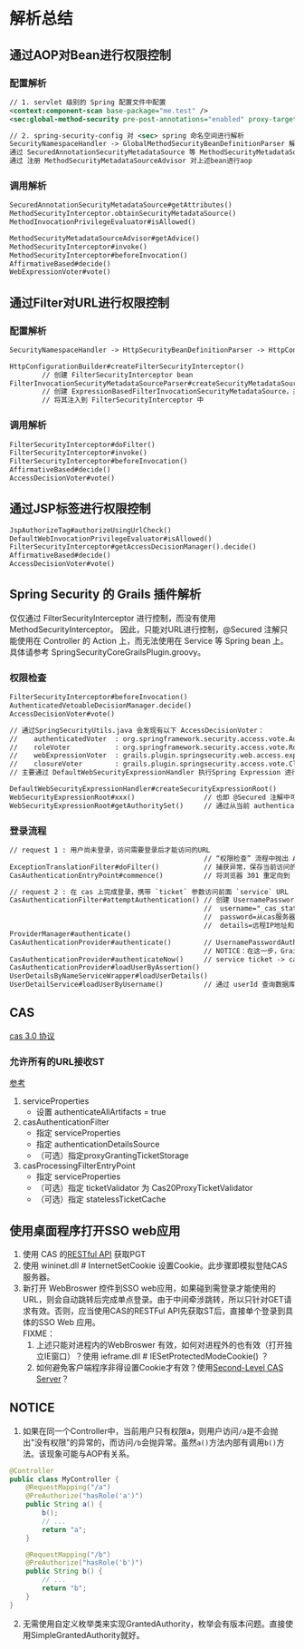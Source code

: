 

# 解析总结

## 通过AOP对Bean进行权限控制

### 配置解析

```xml
// 1. servlet 级别的 Spring 配置文件中配置
<context:component-scan base-package="me.test" />
<sec:global-method-security pre-post-annotations="enabled" proxy-target-class="true" />

// 2. spring-security-config 对 <sec> spring 命名空间进行解析
SecurityNamespaceHandler -> GlobalMethodSecurityBeanDefinitionParser 解析，
通过 SecuredAnnotationSecurityMetadataSource 等 MethodSecurityMetadataSource 获取要进行安全控制的bean,
通过 注册 MethodSecurityMetadataSourceAdvisor 对上述bean进行aop
```

### 调用解析

```txt
SecuredAnnotationSecurityMetadataSource#getAttributes()
MethodSecurityInterceptor.obtainSecurityMetadataSource()
MethodInvocationPrivilegeEvaluator#isAllowed()

MethodSecurityMetadataSourceAdvisor#getAdvice()
MethodSecurityInterceptor#invoke()
MethodSecurityInterceptor#beforeInvocation()
AffirmativeBased#decide()
WebExpressionVoter#vote()
```

## 通过Filter对URL进行权限控制

### 配置解析

```txt
SecurityNamespaceHandler -> HttpSecurityBeanDefinitionParser -> HttpConfigurationBuilder

HttpConfigurationBuilder#createFilterSecurityInterceptor()  
        // 创建 FilterSecurityInterceptor bean
FilterInvocationSecurityMetadataSourceParser#createSecurityMetadataSource()
        // 创建 ExpressionBasedFilterInvocationSecurityMetadataSource，并保存 <sec:http>/<sec:intercept-url>; 
        // 将其注入到 FilterSecurityInterceptor 中
```

### 调用解析

```txt
FilterSecurityInterceptor#doFilter()
FilterSecurityInterceptor#invoke()
FilterSecurityInterceptor#beforeInvocation()
AffirmativeBased#decide()
AccessDecisionVoter#vote()
```
## 通过JSP标签进行权限控制

```txt
JspAuthorizeTag#authorizeUsingUrlCheck()
DefaultWebInvocationPrivilegeEvaluator#isAllowed()
FilterSecurityInterceptor#getAccessDecisionManager().decide()
AffirmativeBased#decide()
AccessDecisionVoter#vote()
```

## Spring Security 的 Grails 插件解析
仅仅通过 FilterSecurityInterceptor 进行控制，而没有使用 MethodSecurityInterceptor。
因此，只能对URL进行控制，@Secured 注解只能使用在 Controller 的 Action 上，而无法使用在 Service 等 Spring bean 上。
具体请参考 SpringSecurityCoreGrailsPlugin.groovy。


### 权限检查

```txt
FilterSecurityInterceptor#beforeInvocation()
AuthenticatedVetoableDecisionManager.decide()
AccessDecisionVoter#vote()                    

// 通过SpringSecurityUtils.java 会发现有以下 AccessDecisionVoter：
//    authenticatedVoter  : org.springframework.security.access.vote.AuthenticatedVoter 
//    roleVoter           : org.springframework.security.access.vote.RoleHierarchyVoter
//    webExpressionVoter  : grails.plugin.springsecurity.web.access.expression.WebExpressionVoter
//    closureVoter        : grails.plugin.springsecurity.access.vote.ClosureVoter
// 主要通过 DefaultWebSecurityExpressionHandler 执行Spring Expression 进行检查。

DefaultWebSecurityExpressionHandler#createSecurityExpressionRoot()
WebSecurityExpressionRoot#xxx()                 // 也即 @Secured 注解中可以使用的 方法都在这里定义。
WebSecurityExpressionRoot#getAuthoritySet()     // 通过从当前 authentication.getAuthorities() 获取权限
```

###  登录流程

```txt
// request 1 : 用户尚未登录，访问需要登录后才能访问的URL
                                                // “权限检查” 流程中抛出 AuthenticationCredentialsNotFoundException
ExceptionTranslationFilter#doFilter()           // 捕获异常，保存当前访问的URL到requestCache，并引导用户开始登录流程
CasAuthenticationEntryPoint#commence()          // 将浏览器 301 重定向到 cas 的登录URL，带上 `service` 回调 URL

// request 2 : 在 cas 上完成登录，携带 `ticket` 参数访问前面 `service` URL
CasAuthenticationFilter#attemptAuthentication() // 创建 UsernamePasswordAuthenticationToken：
                                                //  username="_cas_stateful_" 或者"_cas_stateless_"; 
                                                //  password=从cas服务器301跳转带回来的一次性ticket
                                                //  details=远程IP地址和当前sessionId
ProviderManager#authenticate()
CasAuthenticationProvider#authenticate()        // UsernamePasswordAuthenticationToken -> CasAuthenticationToken
                                                // NOTICE：在这一步，GrailsUser 被封装成 CasAuthenticationToken，权限也进行了处理
CasAuthenticationProvider#authenticateNow()     // service ticket -> cas server -> userId
CasAuthenticationProvider#loadUserByAssertion()
UserDetailsByNameServiceWrapper#loadUserDetails()
UserDetailService#loadUserByUsername()          // 通过 userId 查询数据库，构建 UserDetails/GrailsUser 对象，并包含权限列表
```


## CAS

[cas 3.0 协议](http://jasig.github.io/cas/development/protocol/CAS-Protocol-Specification.html)

### 允许所有的URL接收ST
[参考](http://static.springsource.org/spring-security/site/docs/3.1.x/reference/springsecurity-single.html#cas-pt)   

1.  serviceProperties
    *   设置 authenticateAllArtifacts = true
2.  casAuthenticationFilter
    *   指定 serviceProperties
    *   指定 authenticationDetailsSource
    *   （可选）指定proxyGrantingTicketStorage
3.  casProcessingFilterEntryPoint
    *   指定 serviceProperties
    *   （可选）指定 ticketValidator 为 Cas20ProxyTicketValidator
    *   （可选）指定 statelessTicketCache

## 使用桌面程序打开SSO web应用
1. 使用 CAS 的[RESTful API](https://wiki.jasig.org/display/CASUM/RESTful+API) 获取PGT
2. 使用 wininet.dll # InternetSetCookie 设置Cookie。此步骤即模拟登陆CAS服务器。
3. 新打开 WebBroswer 控件到SSO web应用，如果碰到需登录才能使用的URL，则会自动跳转后完成单点登录。由于中间牵涉跳转，所以只针对GET请求有效。否则，应当使用CAS的RESTFul API先获取ST后，直接单个登录到具体的SSO Web 应用。  
    FIXME：
    1.  上述只能对进程内的WebBroswer 有效，如何对进程外的也有效（打开独立IE窗口）？使用 ieframe.dll # IESetProtectedModeCookie() ？
    2.  如何避免客户端程序非得设置Cookie才有效？使用[Second-Level CAS Server](https://wiki.jasig.org/display/CASUM/Second-Level+CAS+Server)？

## NOTICE
1. 如果在同一个Controller中，当前用户只有权限a，则用户访问`/a`是不会抛出"没有权限"的异常的，而访问`/b`会抛异常。虽然`a()`方法内部有调用`b()`方法。该现象可能与AOP有关系。
```java
@Controller
public class MyController {
    @RequestMapping("/a")
    @PreAuthorize("hasRole('a')")
    public String a() {
        b();
        // ...
        return "a";
    }

    @RequestMapping("/b")
    @PreAuthorize("hasRole('b')")
    public String b() {
        // ...
        return "b";
    }
}
```

2. 无需使用自定义枚举类来实现GrantedAuthority，枚举会有版本问题。直接使用SimpleGrantedAuthority就好。